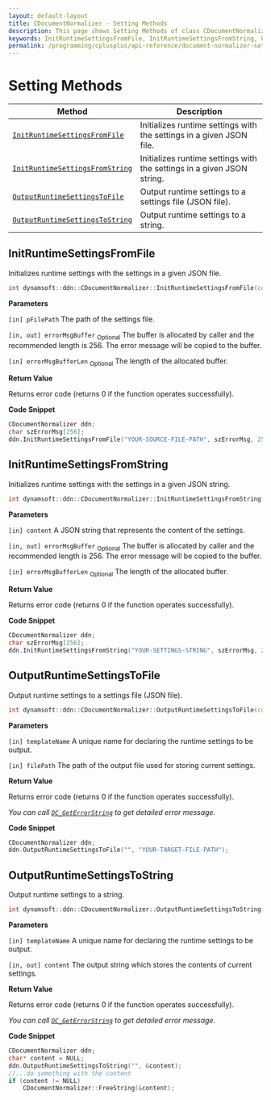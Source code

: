 ```yaml
---
layout: default-layout
title: CDocumentNormalizer - Setting Methods
description: This page shows Setting Methods of class CDocumentNormalizer of Dynamsoft Document Normalizer SDK C++ Edition.
keywords: InitRuntimeSettingsFromFile, InitRuntimeSettingsFromString, OutputRuntimeSettingsToFile, OutputRuntimeSettingsToString, CDocumentNormalizer, api reference, c++
permalink: /programming/cplusplus/api-reference/document-normalizer-settings.html
---
```


# Setting Methods

| Method               | Description |
|----------------------|-------------|
| [`InitRuntimeSettingsFromFile`](#initruntimesettingsfromfile)  | Initializes runtime settings with the settings in a given JSON file. |
| [`InitRuntimeSettingsFromString`](#initruntimesettingsfromstring) | Initializes runtime settings with the settings in a given JSON string. |
| [`OutputRuntimeSettingsToFile`](#outputruntimesettingstofile) | Output runtime settings to a settings file (JSON file). |
| [`OutputRuntimeSettingsToString`](#outputruntimesettingstostring) | Output runtime settings to a string. |

## InitRuntimeSettingsFromFile

Initializes runtime settings with the settings in a given JSON file.

```cpp
int dynamsoft::ddn::CDocumentNormalizer::InitRuntimeSettingsFromFile(const char* pFilePath, char errorMsgBuffer[] = NULL, const int errorMsgBufferLen = 0)
```

**Parameters**

`[in] pFilePath` The path of the settings file.

`[in, out] errorMsgBuffer` <sub>Optional</sub> The buffer is allocated by caller and the recommended length is 256. The error message will be copied to the buffer.

`[in] errorMsgBufferLen` <sub>Optional</sub> The length of the allocated buffer.

**Return Value**

Returns error code (returns 0 if the function operates successfully).

**Code Snippet**

```cpp
CDocumentNormalizer ddn;
char szErrorMsg[256];
ddn.InitRuntimeSettingsFromFile("YOUR-SOURCE-FILE-PATH", szErrorMsg, 256);
```

## InitRuntimeSettingsFromString

Initializes runtime settings with the settings in a given JSON string.

```cpp
int dynamsoft::ddn::CDocumentNormalizer::InitRuntimeSettingsFromString(const char* content, char errorMsgBuffer[] = NULL, const int errorMsgBufferLen = 0)
```

**Parameters**

`[in] content` A JSON string that represents the content of the settings.

`[in, out] errorMsgBuffer` <sub>Optional</sub> The buffer is allocated by caller and the recommended length is 256. The error message will be copied to the buffer.

`[in] errorMsgBufferLen` <sub>Optional</sub> The length of the allocated buffer.

**Return Value**

Returns error code (returns 0 if the function operates successfully).

**Code Snippet**

```cpp
CDocumentNormalizer ddn;
char szErrorMsg[256];
ddn.InitRuntimeSettingsFromString("YOUR-SETTINGS-STRING", szErrorMsg, 256);
```

## OutputRuntimeSettingsToFile

Output runtime settings to a settings file (JSON file).

```cpp
int dynamsoft::ddn::CDocumentNormalizer::OutputRuntimeSettingsToFile(const char* templateName, const char* filePath)
```

**Parameters**

`[in] templateName` A unique name for declaring the runtime settings to be output.

`[in] filePath` The path of the output file used for storing current settings.

**Return Value**

Returns error code (returns 0 if the function operates successfully).

*You can call [`DC_GetErrorString`](document-normalizer-general.md#dc_geterrorstring) to get detailed error message.*

**Code Snippet**

```cpp
CDocumentNormalizer ddn;
ddn.OutputRuntimeSettingsToFile("", "YOUR-TARGET-FILE-PATH");
```

## OutputRuntimeSettingsToString

Output runtime settings to a string.

```cpp
int dynamsoft::ddn::CDocumentNormalizer::OutputRuntimeSettingsToString(const char* templateName, char** content)
```

**Parameters**

`[in] templateName` A unique name for declaring the runtime settings to be output.

`[in, out] content` The output string which stores the contents of current settings.  

**Return Value**

Returns error code (returns 0 if the function operates successfully).

*You can call [`DC_GetErrorString`](document-normalizer-general.md#dc_geterrorstring) to get detailed error message.*

**Code Snippet**

```cpp
CDocumentNormalizer ddn;
char* content = NULL;
ddn.OutputRuntimeSettingsToString("", &content);
//...do something with the content
if (content != NULL)
    CDocumentNormalizer::FreeString(&content);
```
